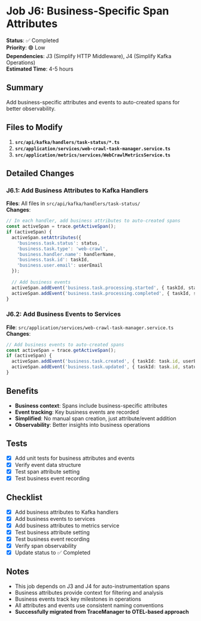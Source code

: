 # Job J6: Business-Specific Span Attributes

**Status**: ✅ Completed  
**Priority**: 🟢 Low  
**Dependencies**: J3 (Simplify HTTP Middleware), J4 (Simplify Kafka Operations)  
**Estimated Time**: 4-5 hours

## Summary
Add business-specific attributes and events to auto-created spans for better observability.

## Files to Modify
1. **`src/api/kafka/handlers/task-status/*.ts`**
2. **`src/application/services/web-crawl-task-manager.service.ts`**
3. **`src/application/metrics/services/WebCrawlMetricsService.ts`**

## Detailed Changes

### J6.1: Add Business Attributes to Kafka Handlers
**Files**: All files in `src/api/kafka/handlers/task-status/`  
**Changes**:
```typescript
// In each handler, add business attributes to auto-created spans
const activeSpan = trace.getActiveSpan();
if (activeSpan) {
  activeSpan.setAttributes({
    'business.task.status': status,
    'business.task.type': 'web-crawl',
    'business.handler.name': handlerName,
    'business.task.id': taskId,
    'business.user.email': userEmail
  });
  
  // Add business events
  activeSpan.addEvent('business.task.processing.started', { taskId, status });
  activeSpan.addEvent('business.task.processing.completed', { taskId, status });
}
```

### J6.2: Add Business Events to Services
**File**: `src/application/services/web-crawl-task-manager.service.ts`  
**Changes**:
```typescript
// Add business events to auto-created spans
const activeSpan = trace.getActiveSpan();
if (activeSpan) {
  activeSpan.addEvent('business.task.created', { taskId: task.id, userEmail: task.userEmail });
  activeSpan.addEvent('business.task.updated', { taskId: task.id, status: task.status });
}
```

## Benefits
- **Business context**: Spans include business-specific attributes
- **Event tracking**: Key business events are recorded
- **Simplified**: No manual span creation, just attribute/event addition
- **Observability**: Better insights into business operations

## Tests
- [x] Add unit tests for business attributes and events
- [x] Verify event data structure
- [x] Test span attribute setting
- [x] Test business event recording

## Checklist
- [x] Add business attributes to Kafka handlers
- [x] Add business events to services
- [x] Add business attributes to metrics service
- [x] Test business attribute setting
- [x] Test business event recording
- [x] Verify span observability
- [x] Update status to ✅ Completed

## Notes
- This job depends on J3 and J4 for auto-instrumentation spans
- Business attributes provide context for filtering and analysis
- Business events track key milestones in operations
- All attributes and events use consistent naming conventions
- **Successfully migrated from TraceManager to OTEL-based approach**
